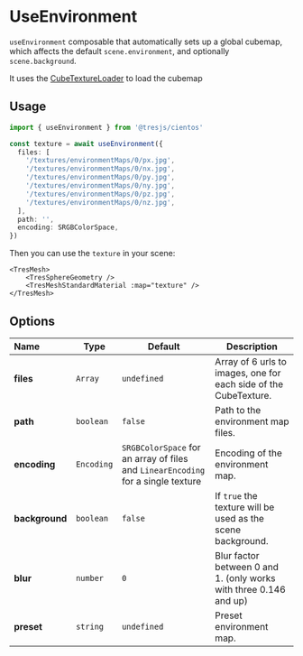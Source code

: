 # UseEnvironment <Badge type="warning" text="^1.7.0" />

`useEnvironment` composable that automatically sets up a global cubemap, which affects the default `scene.environment`, and optionally `scene.background`.

It uses the [CubeTextureLoader](https://threejs.org/docs/#api/en/loaders/CubeTextureLoader) to load the cubemap

## Usage

```ts
import { useEnvironment } from '@tresjs/cientos'

const texture = await useEnvironment({
  files: [
    '/textures/environmentMaps/0/px.jpg',
    '/textures/environmentMaps/0/nx.jpg',
    '/textures/environmentMaps/0/py.jpg',
    '/textures/environmentMaps/0/ny.jpg',
    '/textures/environmentMaps/0/pz.jpg',
    '/textures/environmentMaps/0/nz.jpg',
  ],
  path: '',
  encoding: SRGBColorSpace,
})
```

Then you can use the `texture` in your scene:

```html{3}
<TresMesh>
    <TresSphereGeometry />
    <TresMeshStandardMaterial :map="texture" />
</TresMesh>
```

## Options

| Name           | Type       | Default                                                                          | Description                                                       |
| :------------- | ---------- | -------------------------------------------------------------------------------- | ----------------------------------------------------------------- |
| **files**      | `Array`    | `undefined`                                                                      | Array of 6 urls to images, one for each side of the CubeTexture.  |
| **path**       | `boolean`  | `false`                                                                          | Path to the environment map files.                                |
| **encoding**   | `Encoding` | `SRGBColorSpace` for an array of files and `LinearEncoding` for a single texture | Encoding of the environment map.                                  |
| **background** | `boolean`  | `false`                                                                          | If `true` the texture will be used as the scene background.       |
| **blur**       | `number`   | `0`                                                                              | Blur factor between 0 and 1. (only works with three 0.146 and up) |
| **preset**     | `string`   | `undefined`                                                                      | Preset environment map.                                           |
